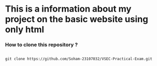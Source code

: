 # This is a information about my project on the basic website using only html


### How to clone this repository ?

```

git clone https://github.com/Soham-23107032/VSEC-Practical-Exam.git


```
